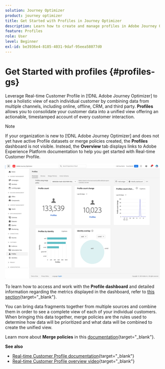 ```yaml
---
solution: Journey Optimizer
product: journey optimizer
title: Get Started with Profiles in Journey Optimizer
description: Learn how to create and manage profiles in Adobe Journey Optimizer
feature: Profiles
role: User
level: Beginner
exl-id: be3936e4-8185-4031-9daf-95eea58077d0
---
```

# Get Started with profiles {#profiles-gs}

Leverage Real-time Customer Profile in [!DNL Adobe Journey Optimizer] to see a holistic view of each individual customer by combining data from multiple channels, including online, offline, CRM, and third party. **Profiles** allows you to consolidate your customer data into a unified view offering an actionable, timestamped account of every customer interaction. 

>[!NOTE]
>
>If your organization is new to [!DNL Adobe Journey Optimizer] and does not yet have active Profile datasets or merge policies created, the **Profiles** dashboard is not visible. Instead, the **Overview** tab displays links to Adobe Experience Platform documentation to help you get started with Real-time Customer Profile.

![](assets/profiles-home.png)

To learn how to access and work with the **Profile dashboard** and detailed information regarding the metrics displayed in the dashboard, refer to [this section](https://experienceleague.adobe.com/docs/experience-platform/profile/ui/user-guide.html){target="_blank"}.

You can bring data fragments together from multiple sources and combine them in order to see a complete view of each of your individual customers. When bringing this data together, merge policies are the rules used to determine how data will be prioritized and what data will be combined to create the unified view.

Learn more about **Merge policies** in this [documentation](https://experienceleague.adobe.com/docs/experience-platform/profile/merge-policies/ui-guide.html){target="_blank"}.

**See also**

* [Real-time Customer Profile documentation](https://experienceleague.adobe.com/docs/experience-platform/query/home.html){target="_blank"}
* [Real-time Customer Profile overview video](https://experienceleague.adobe.com/docs/experience-platform/profile/home.html){target="_blank"}
